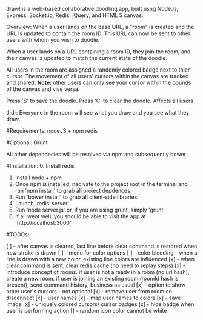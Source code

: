 
draw! is a web-based collaborative doodling app, built usng NodeJs, Express, Socket.io, Redis, jQuery, and HTML 5 canvas.

Overview:
When a user lands on the base URL, a "room" is created and the URL is updated to contain the room ID. This URL can now be sent to other users with whom you wish to doodle.

When a user lands on a URL containing a room ID, they join the room, and their canvas is updated to match the current state of the doodle.

All users in the room are assigned a randomly colored badge next to thier cursor. The movement of all users' cursors within the canvas are tracked and shared. **Note:** other users can only see your cursor within the bounds of the canvas and vise versa.

Press 'S' to save the doodle.
Press 'C' to clear the doodle. Affects all users

tl;dr: Everyone in the room will see what you draw and you see what they draw.

#Requirements:
nodeJS + npm
redis

#Optional:
Grunt

All other dependecies will be resolved via npm and subsequently bower

#Installation:
0. Install redis
1. Install node + npm
2. Once npm is installed, nagivate to the project root in the terminal and run 'npm install' to grab all project depdences
3. Run 'bower install' to grab all client-side libraries
4. Launch 'redis-server'
5. Run 'node server.js' or, if you are using grunt, simply 'grunt'
6. If all went well, you should be able to visit the app at 'http://localhost:3000'


#TODOs:

[ ] - after canvas is cleared, last line before clear command is restored when new stroke is drawn
[ ] - menu for color options
[ ] - color bleeding - when a line is drawn with a new color, existing line colors are influenced
[x] - when clear command is sent, clear redis cache (no need to replay steps)
[x] - introduce concept of rooms. if user is not already in a room (no url hash), create a new room. if user is joining an existing room (roomId hash is present), send command history, business as usual
[x] - option to show other user's cursors - not optional
[x] - remove user from room on disconnect
[x] - user names
[x] - map user names to colors
[x] - save image
[x] - uniquely colored cursors/ cursor badges
[x] - hide badge when user is performing action
[] - random icon color cannot be white
